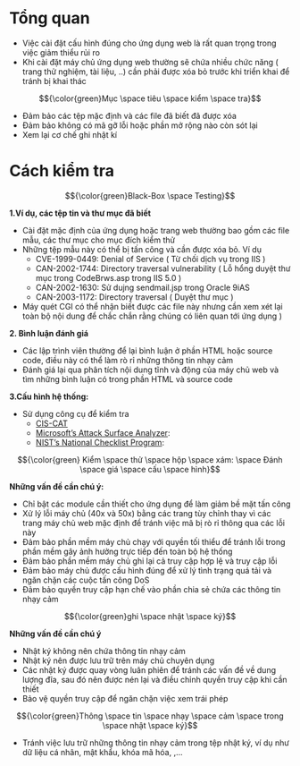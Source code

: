 # Tổng quan #

- Việc cài đặt cấu hình đúng cho ứng dụng web là rất quan trọng trong việc giảm thiểu rủi ro 
- Khi cài đặt máy chủ ứng dụng web thường sẽ chứa nhiều chức năng ( trang thử nghiệm, tài liệu, ..) cần phải được xóa bỏ trước khi triển khai để tránh bị khai thác

$${\color{green}Mục \space tiêu \space kiểm \space tra}$$	

- Đảm bảo các tệp mặc định và các file đã biết đã được xóa
- Đảm bảo không có mã gỡ lỗi hoặc phần mở rộng nào còn sót lại
- Xem lại cơ chế ghi nhật kí

# Cách kiểm tra #

$${\color{green}Black-Box \space Testing}$$	

**1.Ví dụ, các tệp tin và thư mục đã biết**

- Cài đặt mặc định của ứng dụng hoặc trang web thường bao gồm các file mẫu, các thư mục cho mục đích kiểm thử
- Những tệp mẫu này có thể bị tấn công và cần được xóa bỏ. Ví dụ
  - CVE-1999-0449: Denial of Service ( Từ chối dịch vụ trong IIS )
  - CAN-2002-1744: Directory traversal vulnerability ( Lỗ hổng duyệt thư mục trong CodeBrws.asp trong IIS 5.0 )
  - CAN-2002-1630: Sử dujng sendmail.jsp trong Oracle 9iAS
  - CAN-2003-1172: Directory traversal ( Duyệt thư mục )
- Máy quét CGI có thể nhận biết được các file này nhưng cần xem xét lại toàn bộ nội dung để chắc chắn rằng chúng có liên quan tới ứng dụng )

**2. Bình luận đánh giá**

- Các lập trình viên thường để lại bình luận ở phần HTML hoặc source code, điều này có thể làm rò rỉ những thông tin nhạy cảm
- Đánh giá lại qua phân tích nội dung tĩnh và động của máy chủ web và tìm những bình luận có trong phần HTML và source code

**3.Cấu hình hệ thống:**

- Sử dụng công cụ để kiểm tra
  - [CIS-CAT](https://learn.cisecurity.org/cis-cat-lite) 
  - [Microsoft’s Attack Surface Analyzer](https://github.com/microsoft/AttackSurfaceAnalyzer): 
  - [NIST’s National Checklist Program](https://ncp.nist.gov/repository): 

$${\color{green} Kiểm \space thử \space hộp \space xám: \space Đánh \space giá \space cấu \space hình}$$	

**Những vấn đề cần chú ý:**

- Chỉ bật các module cần thiết cho ứng dụng để làm giảm bề mặt tấn công
- Xử lý lỗi máy chủ (40x và 50x) bằng các trang tùy chỉnh thay vì các trang máy chủ web mặc định để tránh việc mã bị rò rỉ thông qua các lỗi này
- Đảm bảo phần mềm máy chủ chạy với quyền tối thiểu để tránh lỗi trong phần mềm gây ảnh hưởng trực tiếp đến toàn bộ hệ thống
- Đảm bảo phần mềm máy chủ ghi lại cả truy cập hợp lệ và truy cập lỗi
- Đảm bảo máy chủ được cấu hình đúng để xử lý tình trạng quá tải và ngăn chặn các cuộc tấn công DoS
- Đảm bảo quyền truy cập hạn chế vào phần chia sẻ chứa các thông tin nhạy cảm

$${\color{green}ghi \space nhật \space ký}$$

**Những vấn đề cần chú ý**

- Nhật ký không nên chứa thông tin nhạy cảm
- Nhật ký nên được lưu trữ trên máy chủ chuyên dụng
- Các nhật ký được quay vòng luân phiên để tránh các vấn đề về dung lượng đĩa, sau đó nên được nén lại và điều chỉnh quyền truy cập khi cần thiết
- Bảo vệ quyền truy cập để ngăn chặn việc xem trái phép

$${\color{green}Thông \space tin \space nhạy \space cảm \space trong \space nhật \space ký}$$

- Tránh việc lưu trữ những thông tin nhạy cảm trong tệp nhật ký, ví dụ như dữ liệu cá nhân, mật khẩu, khóa mã hóa, ,...

